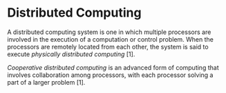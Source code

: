 # Distributed Computing

A distributed computing system is one in which multiple processors are involved in the execution of a computation or control problem. When the processors are remotely located from each other, the system is said to execute *physically distributed computing* [1].

*Cooperative distributed computing* is an advanced form of computing that involves collaboration among processors, with each processor solving a part of a larger problem [1].